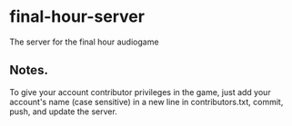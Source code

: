 # final-hour-server
The server for the final hour audiogame

## Notes.

To give your account contributor privileges in the game, just add your account's name (case sensitive) in a new line in contributors.txt, commit, push, and update the server.
